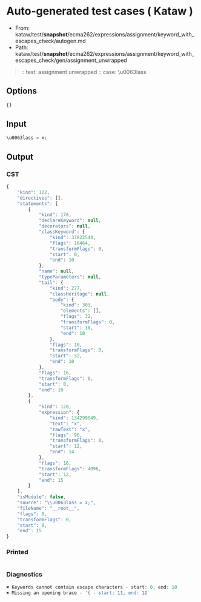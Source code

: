 # Auto-generated test cases ( Kataw )
- From: kataw/test/__snapshot__/ecma262/expressions/assignment/keyword_with_escapes_check/autogen.md
- Path: kataw/test/__snapshot__/ecma262/expressions/assignment/keyword_with_escapes_check/gen/assignment_unwrapped
> :: test: assignment unwrapped
> :: case: \u0063lass
## Options

`````js
{}
`````
## Input

`````js
\u0063lass = x;
`````
## Output

### CST

```javascript
{
    "kind": 122,
    "directives": [],
    "statements": [
        {
            "kind": 178,
            "declareKeyword": null,
            "decorators": null,
            "classKeyword": {
                "kind": 37822544,
                "flags": 16464,
                "transformFlags": 0,
                "start": 0,
                "end": 10
            },
            "name": null,
            "typeParameters": null,
            "tail": {
                "kind": 277,
                "classHeritage": null,
                "body": {
                    "kind": 303,
                    "elements": [],
                    "flags": 32,
                    "transformFlags": 0,
                    "start": 10,
                    "end": 10
                },
                "flags": 10,
                "transformFlags": 0,
                "start": 32,
                "end": 10
            },
            "flags": 16,
            "transformFlags": 0,
            "start": 0,
            "end": 10
        },
        {
            "kind": 120,
            "expression": {
                "kind": 134299649,
                "text": "x",
                "rawText": "x",
                "flags": 96,
                "transformFlags": 0,
                "start": 12,
                "end": 14
            },
            "flags": 16,
            "transformFlags": 4096,
            "start": 12,
            "end": 15
        }
    ],
    "isModule": false,
    "source": "\\u0063lass = x;",
    "fileName": "__root__",
    "flags": 0,
    "transformFlags": 0,
    "start": 0,
    "end": 15
}
```

### Printed

```javascript

```

### Diagnostics

```javascript
✖ Keywords cannot contain escape characters - start: 0, end: 10
✖ Missing an opening brace - '{ - start: 11, end: 12

```

